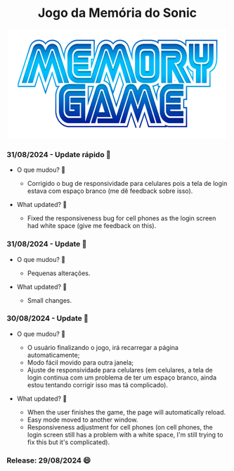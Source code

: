 <h1 align="center"> Jogo da Memória do Sonic </h1>

<p align="center"><img src="images/logo.png" alt="Image" height="250" width="500"/></p>

### 31/08/2024 - Update rápido 🔨

- O que mudou? 🤔
  - Corrigido o bug de responsividade para celulares pois a tela de login estava com espaço branco (me dê feedback sobre isso).

- What updated? 🤔
  - Fixed the responsiveness bug for cell phones as the login screen had white space (give me feedback on this).

### 31/08/2024 - Update 🔨

- O que mudou? 🤔
  - Pequenas alterações.

- What updated? 🤔
  - Small changes.

### 30/08/2024 - Update 🔨

- O que mudou? 🤔
  - O usuário finalizando o jogo, irá recarregar a página automaticamente;
  - Modo fácil movido para outra janela;
  - Ajuste de responsividade para celulares (em celulares, a tela de login continua com um problema de ter um espaço branco, ainda estou tentando corrigir isso mas tá complicado).

- What updated? 🤔
  - When the user finishes the game, the page will automatically reload.
  - Easy mode moved to another window.
  - Responsiveness adjustment for cell phones (on cell phones, the login screen still has a problem with a white space, I'm still trying to fix this but it's complicated).

### Release: 29/08/2024 😄
